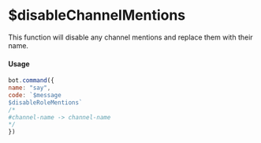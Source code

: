# $disableChannelMentions

This function will disable any channel mentions and replace them with their name.

#### Usage

```javascript
bot.command({
name: "say", 
code: `$message
$disableRoleMentions` 
/*
#channel-name -> channel-name
*/
})
```

